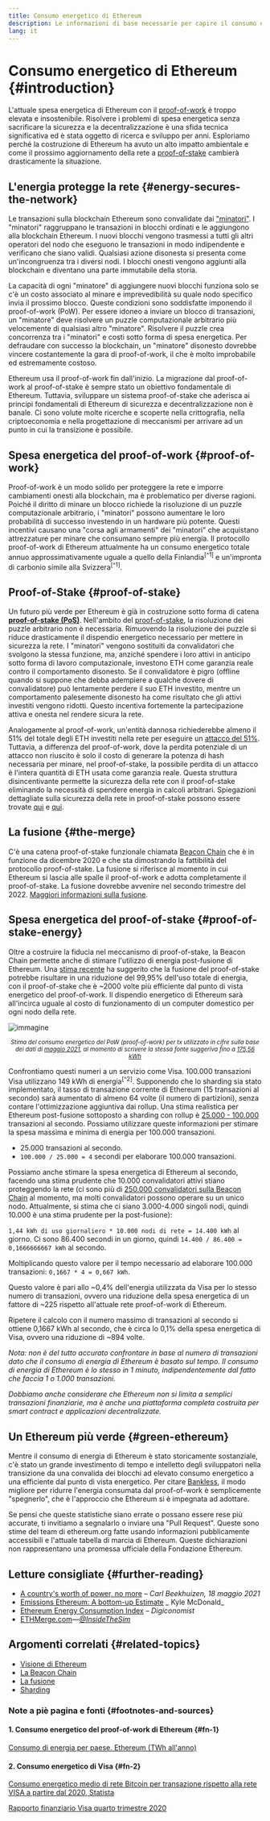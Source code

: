 ```yaml
---
title: Consumo energetico di Ethereum
description: Le informazioni di base necessarie per capire il consumo energetico di Ethereum.
lang: it
---
```


# Consumo energetico di Ethereum {#introduction}

L'attuale spesa energetica di Ethereum con il [proof-of-work](/developers/docs/consensus-mechanisms/#proof-of-work) è troppo elevata e insostenibile. Risolvere i problemi di spesa energetica senza sacrificare la sicurezza e la decentralizzazione è una sfida tecnica significativa ed è stata oggetto di ricerca e sviluppo per anni. Esploriamo perché la costruzione di Ethereum ha avuto un alto impatto ambientale e come il prossimo aggiornamento della rete a [proof-of-stake](/developers/docs/consensus-mechanisms/pos) cambierà drasticamente la situazione.

## L'energia protegge la rete {#energy-secures-the-network}

Le transazioni sulla blockchain Ethereum sono convalidate dai ["minatori"](/developers/docs/consensus-mechanisms/pow/mining). I "minatori" raggruppano le transazioni in blocchi ordinati e le aggiungono alla blockchain Ethereum. I nuovi blocchi vengono trasmessi a tutti gli altri operatori del nodo che eseguono le transazioni in modo indipendente e verificano che siano validi. Qualsiasi azione disonesta si presenta come un'incongruenza tra i diversi nodi. I blocchi onesti vengono aggiunti alla blockchain e diventano una parte immutabile della storia.

La capacità di ogni "minatore" di aggiungere nuovi blocchi funziona solo se c'è un costo associato al minare e imprevedibilità su quale nodo specifico invia il prossimo blocco. Queste condizioni sono soddisfatte imponendo il proof-of-work (PoW). Per essere idoneo a inviare un blocco di transazioni, un "minatore" deve risolvere un puzzle computazionale arbitrario più velocemente di qualsiasi altro "minatore". Risolvere il puzzle crea concorrenza tra i "minatori" e costi sotto forma di spesa energetica. Per defraudare con successo la blockchain, un "minatore" disonesto dovrebbe vincere costantemente la gara di proof-of-work, il che è molto improbabile ed estremamente costoso.

Ethereum usa il proof-of-work fin dall'inizio. La migrazione dal proof-of-work al proof-of-stake è sempre stato un obiettivo fondamentale di Ethereum. Tuttavia, sviluppare un sistema proof-of-stake che aderisca ai principi fondamentali di Ethereum di sicurezza e decentralizzazione non è banale. Ci sono volute molte ricerche e scoperte nella crittografia, nella criptoeconomia e nella progettazione di meccanismi per arrivare ad un punto in cui la transizione è possibile.

## Spesa energetica del proof-of-work {#proof-of-work}

Proof-of-work è un modo solido per proteggere la rete e imporre cambiamenti onesti alla blockchain, ma è problematico per diverse ragioni. Poiché il diritto di minare un blocco richiede la risoluzione di un puzzle computazionale arbitrario, i "minatori" possono aumentare le loro probabilità di successo investendo in un hardware più potente. Questi incentivi causano una "corsa agli armamenti" dei "minatori" che acquistano attrezzature per minare che consumano sempre più energia. Il protocollo proof-of-work di Ethereum attualmente ha un consumo energetico totale annuo approssimativamente uguale a quello della Finlandia<sup>[^1]</sup> e un'impronta di carbonio simile alla Svizzera<sup>[^1]</sup>.

## Proof-of-Stake {#proof-of-stake}

Un futuro più verde per Ethereum è già in costruzione sotto forma di catena [**proof-of-stake (PoS)**](/upgrades/beacon-chain/). Nell'ambito del [proof-of-stake](/developers/docs/consensus-mechanisms/pos/), la risoluzione dei puzzle arbitrario non è necessaria. Rimuovendo la risoluzione dei puzzle si riduce drasticamente il dispendio energetico necessario per mettere in sicurezza la rete. I "minatori" vengono sostituiti da convalidatori che svolgono la stessa funzione, ma, anziché spendere i loro attivi in anticipo sotto forma di lavoro computazionale, investono ETH come garanzia reale contro il comportamento disonesto. Se il convalidatore è pigro (offline quando si suppone che debba adempiere a qualche dovere di convalidatore) può lentamente perdere il suo ETH investito, mentre un comportamento palesemente disonesto ha come risultato che gli attivi investiti vengono ridotti. Questo incentiva fortemente la partecipazione attiva e onesta nel rendere sicura la rete.

Analogamente al proof-of-work, un'entità dannosa richiederebbe almeno il 51% del totale degli ETH investiti nella rete per eseguire un [attacco del 51%](/glossary/#51-attack). Tuttavia, a differenza del proof-of-work, dove la perdita potenziale di un attacco non riuscito è solo il costo di generare la potenza di hash necessaria per minare, nel proof-of-stake, la possibile perdita di un attacco è l'intera quantità di ETH usata come garanzia reale. Questa struttura disincentivante permette la sicurezza della rete con il proof-of-stake eliminando la necessità di spendere energia in calcoli arbitrari. Spiegazioni dettagliate sulla sicurezza della rete in proof-of-stake possono essere trovate [qui](/developers/docs/consensus-mechanisms/pos/) e [qui](https://vitalik.ca/general/2017/12/31/pos_faq.html).

## La fusione {#the-merge}

C'è una catena proof-of-stake funzionale chiamata [Beacon Chain](/upgrades/beacon-chain/) che è in funzione da dicembre 2020 e che sta dimostrando la fattibilità del protocollo proof-of-stake. La fusione si riferisce al momento in cui Ethereum si lascia alle spalle il proof-of-work e adotta completamente il proof-of-stake. La fusione dovrebbe avvenire nel secondo trimestre del 2022. [Maggiori informazioni sulla fusione](/upgrades/merge/).

## Spesa energetica del proof-of-stake {#proof-of-stake-energy}

Oltre a costruire la fiducia nel meccanismo di proof-of-stake, la Beacon Chain permette anche di stimare l'utilizzo di energia post-fusione di Ethereum. Una [stima recente](https://blog.ethereum.org/2021/05/18/country-power-no-more/) ha suggerito che la fusione del proof-of-stake potrebbe risultare in una riduzione del 99,95% dell'uso totale di energia, con il proof-of-stake che è ~2000 volte più efficiente dal punto di vista energetico del proof-of-work. Il dispendio energetico di Ethereum sarà all'incirca uguale al costo di funzionamento di un computer domestico per ogni nodo della rete.

![immagine](energy_use_per_transaction.png)

<p style="text-align: center;"><small><i>Stima del consumo energetico del PoW (proof-of-work) per tx utilizzato in cifre sulla base dei dati di <a href="https://blog.ethereum.org/2021/05/18/country-power-no-more/" target="_blank" rel="noopener noreferrer">maggio 2021</a>, al momento di scrivere la stessa fonte suggeriva fino a <a href="https://digiconomist.net/ethereum-energy-consumption" target="_blank" rel="noopener noreferrer">175,56 kWh</a></i></small></p>

Confrontiamo questi numeri a un servizio come Visa. 100.000 transazioni Visa utilizzano 149 kWh di energia<sup>[^2]</sup>. Supponendo che lo sharding sia stato implementato, il tasso di transazione corrente di Ethereum (15 transazioni al secondo) sarà aumentato di almeno 64 volte (il numero di partizioni), senza contare l'ottimizzazione aggiuntiva dai rollup. Una stima realistica per Ethereum post-fusione sottoposto a sharding con rollup è [25.000 - 100.000](https://twitter.com/VitalikButerin/status/1312905884549300224?s=20) transazioni al secondo. Possiamo utilizzare queste informazioni per stimare la spesa massima e minima di energia per 100.000 transazioni.

- 25.000 transazioni al secondo.
- `100.000 / 25.000 = 4` secondi per elaborare 100.000 transazioni.

Possiamo anche stimare la spesa energetica di Ethereum al secondo, facendo una stima prudente che 10.000 convalidatori attivi stiano proteggendo la rete (ci sono più di [250.000 convalidatori sulla Beacon Chain](https://beaconscan.com/) al momento, ma molti convalidatori possono operare su un unico nodo. Attualmente, si stima che ci siano 3.000-4.000 singoli nodi, quindi 10.000 è una stima prudente per la post-fusione):

`1,44 kWh di uso giornaliero * 10.000 nodi di rete = 14.400 kWh` al giorno. Ci sono 86.400 secondi in un giorno, quindi `14.400 / 86.400 = 0,1666666667 kWh` al secondo.

Moltiplicando questo valore per il tempo necessario ad elaborare 100.000 transazioni: `0,1667 * 4 = 0,667 kWh`.

Questo valore è pari allo ~0,4% dell'energia utilizzata da Visa per lo stesso numero di transazioni, ovvero una riduzione della spesa energetica di un fattore di ~225 rispetto all'attuale rete proof-of-work di Ethereum.

Ripetere il calcolo con il numero massimo di transazioni al secondo si ottiene 0,1667 kWh al secondo, che è circa lo 0,1% della spesa energetica di Visa, ovvero una riduzione di ~894 volte.

_Nota: non è del tutto accurato confrontare in base al numero di transazioni dato che il consumo di energia di Ethereum è basato sul tempo. Il consumo di energia di Ethereum è lo stesso in 1 minuto, indipendentemente dal fatto che faccia 1 o 1.000 transazioni._

_Dobbiamo anche considerare che Ethereum non si limita a semplici transazioni finanziarie, ma è anche una piattaforma completa costruita per smart contract e applicazioni decentralizzate._

## Un Ethereum più verde {#green-ethereum}

Mentre il consumo di energia di Ethereum è stato storicamente sostanziale, c'è stato un grande investimento di tempo e intelletto degli sviluppatori nella transizione da una convalida dei blocchi ad elevato consumo energetico a una efficiente dal punto di vista energetico. Per citare [Bankless](http://podcast.banklesshq.com/), il modo migliore per ridurre l'energia consumata dal proof-of-work è semplicemente "spegnerlo", che è l'approccio che Ethereum si è impegnata ad adottare.

<InfoBanner emoji=":evergreen_tree:">
  Se pensi che queste statistiche siano errate o possano essere rese più accurate, ti invitiamo a segnalarlo o inviare una "Pull Request". Queste sono stime del team di ethereum.org fatte usando informazioni pubblicamente accessibili e l'attuale tabella di marcia di Ethereum. Queste dichiarazioni non rappresentano una promessa ufficiale della Fondazione Ethereum. 
</InfoBanner>

## Letture consigliate {#further-reading}

- [A country's worth of power, no more](https://blog.ethereum.org/2021/05/18/country-power-no-more/) – _Carl Beekhuizen, 18 maggio 2021_
- [Emissions Ethereum: A bottom-up Estimate](https://kylemcdonald.github.io/ethereum-emissions/) _ Kyle McDonald_
- [Ethereum Energy Consumption Index](https://digiconomist.net/ethereum-energy-consumption/) – _Digiconomist_
- [ETHMerge.com](https://ethmerge.com/)—_[@InsideTheSim](https://twitter.com/InsideTheSim)_

## Argomenti correlati {#related-topics}

- [Visione di Ethereum](/upgrades/vision/)
- [La Beacon Chain](/upgrades/beacon-chain)
- [La fusione](/upgrades/merge/)
- [Sharding](/upgrades/beacon-chain/)

### Note a piè pagina e fonti {#footnotes-and-sources}

#### 1. Consumo energetico del proof-of-work di Ethereum {#fn-1}

[Consumo di energia per paese. Ethereum (TWh all'anno)](https://digiconomist.net/ethereum-energy-consumption)

#### 2. Consumo energetico di Visa {#fn-2}

[Consumo energetico medio di rete Bitcoin per transazione rispetto alla rete VISA a partire dal 2020, Statista](https://www.statista.com/statistics/881541/bitcoin-energy-consumption-transaction-comparison-visa/)

[Rapporto finanziario Visa quarto trimestre 2020](https://s1.q4cdn.com/050606653/files/doc_financials/2020/q4/Visa-Inc.-Q4-2020-Operational-Performance-Data.pdf)
